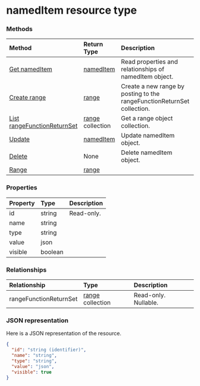 # namedItem resource type




### Methods

| Method		   | Return Type	|Description|
|:---------------|:--------|:----------|
|[Get namedItem](../api/nameditem_get.md) | [namedItem](nameditem.md) |Read properties and relationships of namedItem object.|
|[Create range](../api/nameditem_post_rangefunctionreturnset.md) |[range](range.md)| Create a new range by posting to the rangeFunctionReturnSet collection.|
|[List rangeFunctionReturnSet](../api/nameditem_list_rangefunctionreturnset.md) |[range](range.md) collection| Get a range object collection.|
|[Update](../api/nameditem_update.md) | [namedItem](nameditem.md)	|Update namedItem object. |
|[Delete](../api/nameditem_delete.md) | None |Delete namedItem object. |
|[Range](../api/nameditem_range.md)|[range](range.md)||

### Properties
| Property	   | Type	|Description|
|:---------------|:--------|:----------|
|id|string| Read-only.|
|name|string||
|type|string||
|value|json||
|visible|boolean||

### Relationships
| Relationship | Type	|Description|
|:---------------|:--------|:----------|
|rangeFunctionReturnSet|[range](range.md) collection| Read-only. Nullable.|

### JSON representation

Here is a JSON representation of the resource.

<!-- {
  "blockType": "resource",
  "optionalProperties": [

  ],
  "@odata.type": "microsoft.graph.namedItem"
}-->

```json
{
  "id": "string (identifier)",
  "name": "string",
  "type": "string",
  "value": "json",
  "visible": true
}

```

<!-- uuid: 8fcb5dbc-d5aa-4681-8e31-b001d5168d79
2015-10-25 14:57:30 UTC -->
<!-- {
  "type": "#page.annotation",
  "description": "namedItem resource",
  "keywords": "",
  "section": "documentation",
  "tocPath": ""
}-->